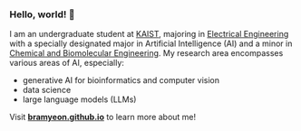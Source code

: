 ### Hello, world! 👋

<!--
**bramyeon/bramyeon** is a ✨ _special_ ✨ repository because its `README.md` (this file) appears on your GitHub profile.

Here are some ideas to get you started:
-->
I am an undergraduate student at [KAIST](https://kaist.ac.kr), majoring in [Electrical Engineering](https://ee.kaist.ac.kr) with a specially designated major in Artificial Intelligence (AI) and a minor in [Chemical and Biomolecular Engineering](https://cbe.kaist.ac.kr). My research area encompasses various areas of AI, especially: 
- generative AI for bioinformatics and computer vision
- data science
- large language models (LLMs)

Visit [**bramyeon.github.io**](https://bramyeon.github.io) to learn more about me!  
